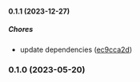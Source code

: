 #### 0.1.1 (2023-12-27)

##### Chores

*  update dependencies ([ec9cca2d](https://github.com/Cadienvan/set-interval-by-id/commit/ec9cca2d16a79221d66821b49a2823261a52a9a7))

### 0.1.0 (2023-05-20)

